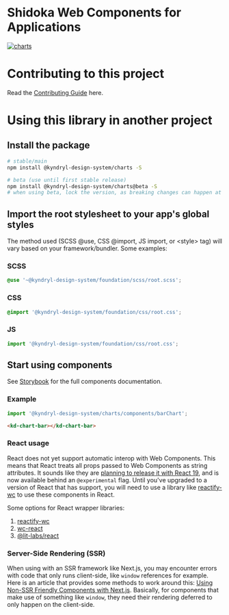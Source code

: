 # Shidoka Web Components for Applications

[![charts](https://github.com/kyndryl-design-system/charts/actions/workflows/actions.yml/badge.svg)](https://github.com/kyndryl-design-system/charts/actions/workflows/actions.yml)

# Contributing to this project

Read the [Contributing Guide](https://github.com/kyndryl-design-system/charts/blob/beta/CONTRIBUTING.md) here.

# Using this library in another project

## Install the package

```bash
# stable/main
npm install @kyndryl-design-system/charts -S

# beta (use until first stable release)
npm install @kyndryl-design-system/charts@beta -S
# when using beta, lock the version, as breaking changes can happen at any time
```

## Import the root stylesheet to your app's global styles

The method used (SCSS @use, CSS @import, JS import, or &lt;style&gt; tag) will vary based on your framework/bundler. Some examples:

### SCSS

```css
@use '~@kyndryl-design-system/foundation/scss/root.scss';
```

### CSS

```css
@import '@kyndryl-design-system/foundation/css/root.css';
```

### JS

```js
import '@kyndryl-design-system/foundation/css/root.css';
```

## Start using components

See [Storybook](https://kyndryl-design-system.github.io/charts/) for the full components documentation.

### Example

```js
import '@kyndryl-design-system/charts/components/barChart';
```

```html
<kd-chart-bar></kd-chart-bar>
```

### React usage

React does not yet support automatic interop with Web Components. This means that React treats all props passed to Web Components as string attributes. It sounds like they are [planning to release it with React 19](https://github.com/facebook/react/issues/11347#issuecomment-988970952), and is now available behind an `@experimental` flag. Until you've upgraded to a version of React that has support, you will need to use a library like [reactify-wc](https://www.npmjs.com/package/reactify-wc) to use these components in React.

Some options for React wrapper libraries:

1. [reactify-wc](https://www.npmjs.com/package/reactify-wc)
2. [wc-react](https://www.npmjs.com/package/wc-react)
3. [@lit-labs/react](https://www.npmjs.com/package/@lit-labs/react)

### Server-Side Rendering (SSR)

When using with an SSR framework like Next.js, you may encounter errors with code that only runs client-side, like `window` references for example. Here is an article that provides some methods to work around this: [Using Non-SSR Friendly Components with Next.js](https://blog.bitsrc.io/using-non-ssr-friendly-components-with-next-js-916f38e8992c). Basically, for components that make use of something like `window`, they need their rendering deferred to only happen on the client-side.
